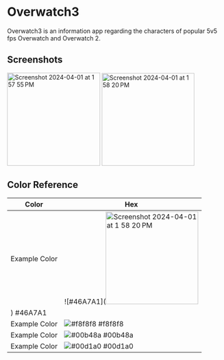 # Overwatch3
Overwatch3 is an information app regarding the characters of popular 5v5 fps Overwatch and Overwatch 2.


## Screenshots
<img width="217" alt="Screenshot 2024-04-01 at 1 57 55 PM" src="https://github.com/Christopher723/Overwatch3/assets/101473798/2a2e8908-3272-4c1b-8320-df8b5fb80d07">
<img width="216" alt="Screenshot 2024-04-01 at 1 58 20 PM" src="https://github.com/Christopher723/Overwatch3/assets/101473798/c9bc44c8-ff2b-43cf-a960-5e8b91de8bb1">

## Color Reference

| Color             | Hex                                                                |
| ----------------- | ------------------------------------------------------------------ |
| Example Color | ![#46A7A1](<img width="216" alt="Screenshot 2024-04-01 at 1 58 20 PM" src="https://github.com/Christopher723/Overwatch3/assets/101473798/d810f315-984f-4254-86ef-c49d5e72272c">
) #46A7A1 |
| Example Color | ![#f8f8f8](https://via.placeholder.com/10/f8f8f8?text=+) #f8f8f8 |
| Example Color | ![#00b48a](https://via.placeholder.com/10/00b48a?text=+) #00b48a |
| Example Color | ![#00d1a0](https://via.placeholder.com/10/00b48a?text=+) #00d1a0 |
